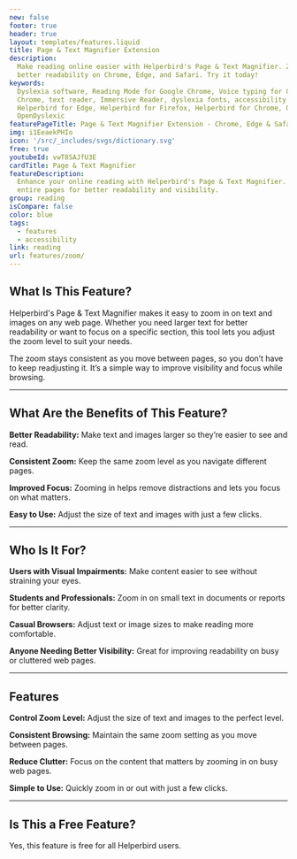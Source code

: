 ```yaml
---
new: false
footer: true
header: true
layout: templates/features.liquid
title: Page & Text Magnifier Extension
description:
  Make reading online easier with Helperbird's Page & Text Magnifier. Zoom in on text and images for
  better readability on Chrome, Edge, and Safari. Try it today!
keywords:
  Dyslexia software, Reading Mode for Google Chrome, Voice typing for Chrome, Text to speech for
  Chrome, text reader, Immersive Reader, dyslexia fonts, accessibility software, dyslexia software,
  Helperbird for Edge, Helperbird for Firefox, Helperbird for Chrome, Opendyslexic for Chrome,
  OpenDyslexic
featurePageTitle: Page & Text Magnifier Extension - Chrome, Edge & Safari
img: i1EeaekPHIo
icon: '/src/_includes/svgs/dictionary.svg'
free: true
youtubeId: vwT8SAJfU3E
cardTitle: Page & Text Magnifier
featureDescription:
  Enhance your online reading with Helperbird's Page & Text Magnifier. Easily zoom in on text and
  entire pages for better readability and visibility.
group: reading
isCompare: false 
color: blue
tags:
  - features
  - accessibility
link: reading
url: features/zoom/
---
```



## What Is This Feature?

Helperbird's Page & Text Magnifier makes it easy to zoom in on text and images on any web page. Whether you need larger text for better readability or want to focus on a specific section, this tool lets you adjust the zoom level to suit your needs.

The zoom stays consistent as you move between pages, so you don’t have to keep readjusting it. It’s a simple way to improve visibility and focus while browsing.

---

## What Are the Benefits of This Feature?


**Better Readability:** Make text and images larger so they’re easier to see and read.  

**Consistent Zoom:** Keep the same zoom level as you navigate different pages.  

**Improved Focus:** Zooming in helps remove distractions and lets you focus on what matters.  

**Easy to Use:** Adjust the size of text and images with just a few clicks.  

---

## Who Is It For?


**Users with Visual Impairments:** Make content easier to see without straining your eyes.  

**Students and Professionals:** Zoom in on small text in documents or reports for better clarity.  

**Casual Browsers:** Adjust text or image sizes to make reading more comfortable.  

**Anyone Needing Better Visibility:** Great for improving readability on busy or cluttered web pages.  

---

## Features


**Control Zoom Level:** Adjust the size of text and images to the perfect level.  

**Consistent Browsing:** Maintain the same zoom setting as you move between pages.  

**Reduce Clutter:** Focus on the content that matters by zooming in on busy web pages.  

**Simple to Use:** Quickly zoom in or out with just a few clicks.  

---

## Is This a Free Feature?

Yes, this feature is free for all Helperbird users.
